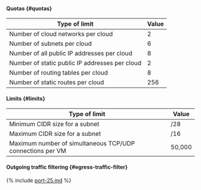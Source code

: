 #### Quotas {#quotas}

| Type of limit | Value |
| ----- | ----- |
| Number of cloud networks per cloud | 2 |
| Number of subnets per cloud | 6 |
| Number of all public IP addresses per cloud | 8 |
| Number of static public IP addresses per cloud | 2 |
| Number of routing tables per cloud | 8 |
| Number of static routes per cloud | 256 |

#### Limits {#limits}

| Type of limit | Value |
| ----- | ----- |
| Minimum CIDR size for a subnet | /28 |
| Maximum CIDR size for a subnet | /16 |
| Maximum number of simultaneous TCP/UDP connections per VM | 50,000 |

#### Outgoing traffic filtering {#egress-traffic-filter}

{% include [port-25.md](vpc/port-25.md) %}


